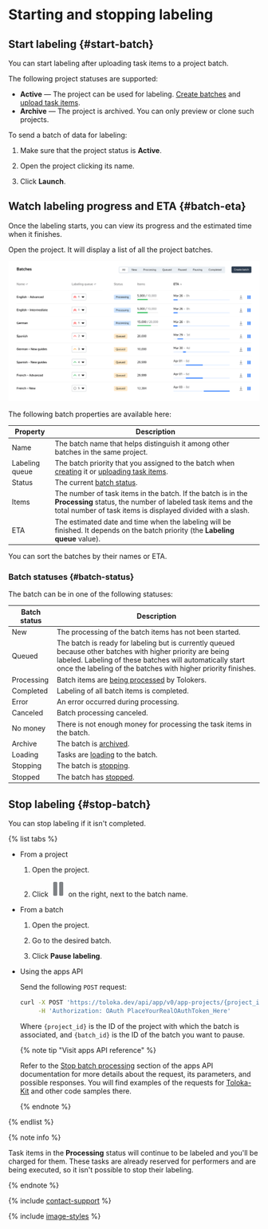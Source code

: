 # Starting and stopping labeling

## Start labeling {#start-batch}

You can start labeling after uploading task items to a project batch.

The following project statuses are supported:

- **Active** — The project can be used for labeling. [Create batches](add-task.md#new-batch) and [upload task items](add-task.md#edit).
- **Archive** — The project is archived. You can only preview or clone such projects.

To send a batch of data for labeling:

1. Make sure that the project status is **Active**.

1. Open the project clicking its name.

1. Click **Launch**.

## Watch labeling progress and ETA {#batch-eta}

Once the labeling starts, you can view its progress and the estimated time when it finishes.

Open the project. It will display a list of all the project batches.

![Labeling progress](../_images/labeling-progress.png)

The following batch properties are available here:

Property | Description
-------- | -----------
Name | The batch name that helps distinguish it among other batches in the same project.
Labeling queue | The batch priority that you assigned to the batch when [creating](add-task.md#new-batch) it or [uploading task items](add-task.md#edit).
Status | The current [batch status](#batch-status).
Items | The number of task items in the batch. If the batch is in the **Processing** status, the number of labeled task items and the total number of task items is displayed  divided with a slash.
ETA | The estimated date and time when the labeling will be finished. It depends on the batch priority (the **Labeling queue** value).

You can sort the batches by their names or ETA.

### Batch statuses {#batch-status}

The batch can be in one of the following statuses:

Batch status | Description
------------ | -----------
New | The processing of the batch items has not been started.
Queued | The batch is ready for labeling but is currently queued because other batches with higher priority are being labeled. Labeling of these batches will automatically start once the labeling of the batches with higher priority finishes.
Processing | Batch items are [being processed](#start-batch) by Tolokers.
Completed | Labeling of all batch items is completed.
Error | An error occurred during processing.
Canceled | Batch processing canceled.
No money | There is not enough money for processing the task items in the batch.
Archive | The batch is [archived](archive-batch.md).
Loading | Tasks are [loading](add-task.md) to the batch.
Stopping | The batch is [stopping](#stop-batch).
Stopped | The batch has [stopped](#stop-batch).

## Stop labeling {#stop-batch}

You can stop labeling if it isn't completed.

{% list tabs %}

- From a project

  1. Open the project.

  1. Click ![Pause](../_images/batch-pause.svg) on the right, next to the batch name.

- From a batch

  1. Open the project.

  1. Go to the desired batch.

  1. Click **Pause labeling**.

- Using the apps API

  Send the following `POST` request:

  ```bash
  curl -X POST 'https://toloka.dev/api/app/v0/app-projects/{project_id}/batches/{batch_id}/stop' \
       -H 'Authorization: OAuth PlaceYourRealOAuthToken_Here'
  ```

  Where `{project_id}` is the ID of the project with which the batch is associated, and `{batch_id}` is the ID of the batch you want to pause.

  {% note tip "Visit apps API reference" %}

  Refer to the [Stop batch processing](https://toloka.ai/docs/api/apps-reference/#post-/app-projects/-app_project_id-/batches/-batch_id-/stop) section of the apps API documentation for more details about the request, its parameters, and possible responses. You will find examples of the requests for [Toloka-Kit](../../toloka-kit/index.md) and other code samples there.

  {% endnote %}

{% endlist %}

{% note info %}

Task items in the **Processing** status will continue to be labeled and you'll be charged for them. These tasks are already reserved for performers and are being executed, so it isn't possible to stop their labeling.

{% endnote %}

{% include [contact-support](../_includes/contact-support.md) %}

{% include [image-styles](../../../_includes/image-styles-internal.md) %}
